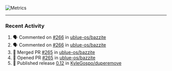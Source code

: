 ![Metrics](https://metrics.lecoq.io/KyleGospo?template=classic&base=header%2C%20activity%2C%20community%2C%20repositories%2C%20metadata&base.indepth=false&base.hireable=false&base.skip=false&config.timezone=America%2FLos_Angeles)

---
### Recent Activity
<!--START_SECTION:activity-->
1. 🗣 Commented on [#266](https://github.com/ublue-os/bazzite/issues/266#issuecomment-1707984386) in [ublue-os/bazzite](https://github.com/ublue-os/bazzite)
2. 🗣 Commented on [#266](https://github.com/ublue-os/bazzite/issues/266#issuecomment-1707925366) in [ublue-os/bazzite](https://github.com/ublue-os/bazzite)
3. 🎉 Merged PR [#265](https://github.com/ublue-os/bazzite/pull/265) in [ublue-os/bazzite](https://github.com/ublue-os/bazzite)
4. 💪 Opened PR [#265](https://github.com/ublue-os/bazzite/pull/265) in [ublue-os/bazzite](https://github.com/ublue-os/bazzite)
5. 🚀 Published release [0.12](https://github.com/KyleGospo/duperemove/releases/tag/0.12) in [KyleGospo/duperemove](https://github.com/KyleGospo/duperemove)
<!--END_SECTION:activity-->
